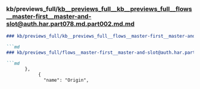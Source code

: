 ### kb/previews_full/kb__previews_full__kb__previews_full__flows__master-first__master-and-slot@auth.har.part078.md.part002.md.md

```md
### kb/previews_full/kb__previews_full__flows__master-first__master-and-slot@auth.har.part078.md.part002.md

```md
### kb/previews_full/flows__master-first__master-and-slot@auth.har.part078.md (part 002)

```md
       },
            {
              "name": "Origin",
            
```

```

```

```
